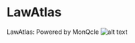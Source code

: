 # LawAtlas
LawAtlas:  Powered by MonQcle
![alt text](http://lawatlas.org/images/LAcarousel-03_1.jpg)
